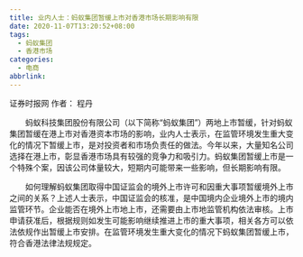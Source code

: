 ```yaml
---
title: 业内人士：蚂蚁集团暂缓上市对香港市场长期影响有限
date: 2020-11-07T13:20:52+08:00
tags:
  - 蚂蚁集团
  - 香港市场
categories:
  - 电商
abbrlink:
---
```


证券时报网 作者： 程丹

　　蚂蚁科技集团股份有限公司（以下简称“蚂蚁集团”）两地上市暂缓，针对蚂蚁集团暂缓在港上市对香港资本市场的影响，业内人士表示，在监管环境发生重大变化的情况下暂缓上市，是对投资者和市场负责任的做法。今年以来，大量知名公司选择在港上市，彰显香港市场具有较强的竞争力和吸引力。蚂蚁集团暂缓上市是一个特殊个案，因该公司体量较大，短期内可能带来一些影响，但长期影响有限。

　　如何理解蚂蚁集团取得中国证监会的境外上市许可和因重大事项暂缓境外上市之间的关系？上述人士表示，中国证监会的核准，是中国境内企业境外上市的境内监管环节。企业能否在境外上市地上市，还需要由上市地监管机构依法审核。上市申请获准后，根据规则如发生可能影响继续推进上市的重大事项，相关各方可以依法依规作出暂缓上市安排。在监管环境发生重大变化的情况下蚂蚁集团暂缓上市，符合香港法律法规规定。